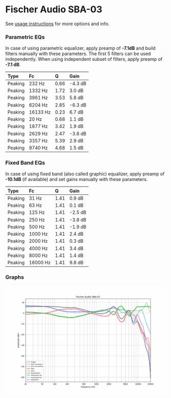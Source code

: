 # Fischer Audio SBA-03
See [usage instructions](https://github.com/jaakkopasanen/AutoEq#usage) for more options and info.

### Parametric EQs
In case of using parametric equalizer, apply preamp of **-7.1dB** and build filters manually
with these parameters. The first 5 filters can be used independently.
When using independent subset of filters, apply preamp of **-7.1 dB**.

| Type    | Fc       |    Q | Gain    |
|:--------|:---------|:-----|:--------|
| Peaking | 232 Hz   | 0.66 | -4.3 dB |
| Peaking | 1332 Hz  | 1.72 | 3.0 dB  |
| Peaking | 3961 Hz  | 3.53 | 5.8 dB  |
| Peaking | 6204 Hz  | 2.85 | -6.3 dB |
| Peaking | 16133 Hz | 0.23 | 6.7 dB  |
| Peaking | 20 Hz    | 0.68 | 1.1 dB  |
| Peaking | 1877 Hz  | 3.42 | 1.9 dB  |
| Peaking | 2629 Hz  | 2.47 | -3.6 dB |
| Peaking | 3357 Hz  | 5.39 | 2.9 dB  |
| Peaking | 9740 Hz  | 4.68 | 1.5 dB  |

### Fixed Band EQs
In case of using fixed band (also called graphic) equalizer, apply preamp of **-10.1dB**
(if available) and set gains manually with these parameters.

| Type    | Fc       |    Q | Gain    |
|:--------|:---------|:-----|:--------|
| Peaking | 31 Hz    | 1.41 | 0.9 dB  |
| Peaking | 63 Hz    | 1.41 | 0.1 dB  |
| Peaking | 125 Hz   | 1.41 | -2.5 dB |
| Peaking | 250 Hz   | 1.41 | -3.8 dB |
| Peaking | 500 Hz   | 1.41 | -1.9 dB |
| Peaking | 1000 Hz  | 1.41 | 2.4 dB  |
| Peaking | 2000 Hz  | 1.41 | 0.3 dB  |
| Peaking | 4000 Hz  | 1.41 | 3.4 dB  |
| Peaking | 8000 Hz  | 1.41 | 1.4 dB  |
| Peaking | 16000 Hz | 1.41 | 9.8 dB  |

### Graphs
![](./Fischer%20Audio%20SBA-03.png)